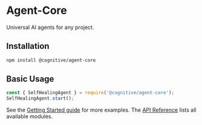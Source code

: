 # Agent-Core

Universal AI agents for any project.

## Installation

```bash
npm install @cognitive/agent-core
```

## Basic Usage

```javascript
const { SelfHealingAgent } = require('@cognitive/agent-core');
SelfHealingAgent.start();
```

See the [Getting Started guide](../docs/getting-started.md) for more examples.
The [API Reference](../docs/api-reference.md) lists all available modules.
